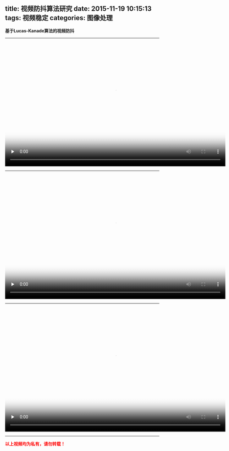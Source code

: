 title: 视频防抖算法研究
date: 2015-11-19 10:15:13
tags: 视频稳定
categories: 图像处理
---

**基于Lucas-Kanade算法的视频防抖**

---
<video id="video1" width="720" height="404" controls="controls" preload="none" poster="/images/stabilization1.png">
      <source id="mp4" src="http://7xnu0e.com1.z0.glb.clouddn.com/stabilization1.mp4" type="video/mp4">
      <p>Your browser does not support the video.</p>
</video>

---
<video id="video2" width="720" height="404" controls="controls" preload="none" poster="/images/stabilization2.png">
      <source id="mp4" src="http://7xnu0e.com1.z0.glb.clouddn.com/stabilization2.mp4" type="video/mp4">
      <p>Your browser does not support the video.</p>
</video>

---
<video id="video3" width="720" height="404" controls="controls" preload="none" poster="/images/stabilization3.png">
      <source id="mp4" src="http://7xnu0e.com1.z0.glb.clouddn.com/stabilization3.mp4" type="video/mp4">
      <p>Your browser does not support the video.</p>
</video>

---

<font color=red>**以上视频均为私有，请勿转载！**</font>
